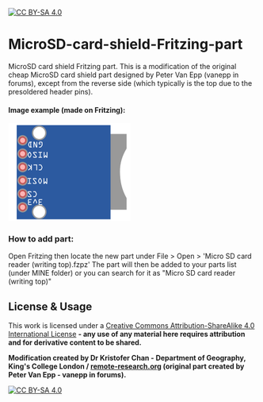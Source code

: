 [![CC BY-SA 4.0][cc-by-sa-shield]][cc-by-sa]

# MicroSD-card-shield-Fritzing-part
MicroSD card shield Fritzing part. This is a modification of the original cheap MicroSD card shield part designed by Peter Van Epp (vanepp in forums), except from the reverse side (which typically is the top due to the presoldered header pins).


#### Image example (made on Fritzing):
![MicroSDshield.png](MicroSDshield.png)



### How to add part:
Open Fritzing then locate the new part under File > Open > 'Micro SD card reader (writing top).fzpz' The part will then be added to your parts list (under MINE folder) or you can search for it as "Micro SD card reader (writing top)"




## License & Usage
This work is licensed under a [Creative Commons Attribution-ShareAlike 4.0 International License](http://creativecommons.org/licenses/by-sa/4.0/) **- any use of any material here requires attribution and for derivative content to be shared.**

**Modification created by Dr Kristofer Chan - Department of Geography, King's College London / [remote-research.org](https://remote-research.org) (original part created by Peter Van Epp - vanepp in forums).**

[![CC BY-SA 4.0][cc-by-sa-image]][cc-by-sa]

[cc-by-sa]: http://creativecommons.org/licenses/by-sa/4.0/
[cc-by-sa-image]: https://licensebuttons.net/l/by-sa/4.0/88x31.png
[cc-by-sa-shield]: https://img.shields.io/badge/License-CC%20BY--SA%204.0-lightgrey.svg
